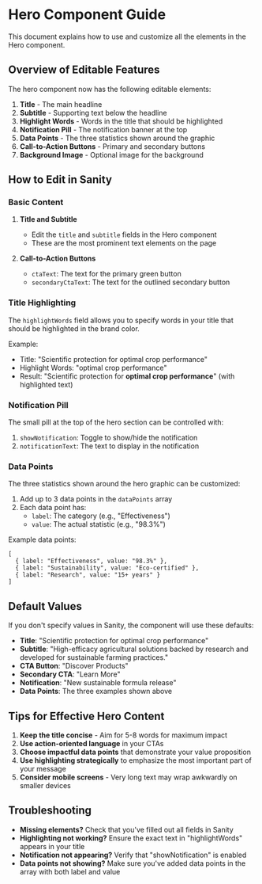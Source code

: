 # Hero Component Guide

This document explains how to use and customize all the elements in the Hero component.

## Overview of Editable Features

The hero component now has the following editable elements:

1. **Title** - The main headline
2. **Subtitle** - Supporting text below the headline
3. **Highlight Words** - Words in the title that should be highlighted
4. **Notification Pill** - The notification banner at the top
5. **Data Points** - The three statistics shown around the graphic
6. **Call-to-Action Buttons** - Primary and secondary buttons
7. **Background Image** - Optional image for the background

## How to Edit in Sanity

### Basic Content

1. **Title and Subtitle**
   - Edit the `title` and `subtitle` fields in the Hero component
   - These are the most prominent text elements on the page

2. **Call-to-Action Buttons**
   - `ctaText`: The text for the primary green button
   - `secondaryCtaText`: The text for the outlined secondary button

### Title Highlighting

The `highlightWords` field allows you to specify words in your title that should be highlighted in the brand color.

Example:
- Title: "Scientific protection for optimal crop performance"
- Highlight Words: "optimal crop performance"
- Result: "Scientific protection for **optimal crop performance**" (with highlighted text)

### Notification Pill

The small pill at the top of the hero section can be controlled with:

1. `showNotification`: Toggle to show/hide the notification
2. `notificationText`: The text to display in the notification

### Data Points

The three statistics shown around the hero graphic can be customized:

1. Add up to 3 data points in the `dataPoints` array
2. Each data point has:
   - `label`: The category (e.g., "Effectiveness")
   - `value`: The actual statistic (e.g., "98.3%")

Example data points:
```
[
  { label: "Effectiveness", value: "98.3%" },
  { label: "Sustainability", value: "Eco-certified" },
  { label: "Research", value: "15+ years" }
]
```

## Default Values

If you don't specify values in Sanity, the component will use these defaults:

- **Title**: "Scientific protection for optimal crop performance"
- **Subtitle**: "High-efficacy agricultural solutions backed by research and developed for sustainable farming practices."
- **CTA Button**: "Discover Products"
- **Secondary CTA**: "Learn More"
- **Notification**: "New sustainable formula release"
- **Data Points**: The three examples shown above

## Tips for Effective Hero Content

1. **Keep the title concise** - Aim for 5-8 words for maximum impact
2. **Use action-oriented language** in your CTAs
3. **Choose impactful data points** that demonstrate your value proposition
4. **Use highlighting strategically** to emphasize the most important part of your message
5. **Consider mobile screens** - Very long text may wrap awkwardly on smaller devices

## Troubleshooting

- **Missing elements?** Check that you've filled out all fields in Sanity
- **Highlighting not working?** Ensure the exact text in "highlightWords" appears in your title
- **Notification not appearing?** Verify that "showNotification" is enabled
- **Data points not showing?** Make sure you've added data points in the array with both label and value 